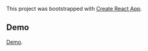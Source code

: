 This project was bootstrapped with [Create React App](https://github.com/facebookincubator/create-react-app).

## Demo

[Demo](https://uxlayouts.github.io/video-tutorial/build/).
